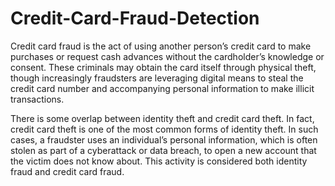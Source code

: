 # Credit-Card-Fraud-Detection
Credit card fraud is the act of using another person’s credit card to make purchases or request cash advances without the cardholder’s knowledge or consent. These criminals may obtain the card itself through physical theft, though increasingly fraudsters are leveraging digital means to steal the credit card number and accompanying personal information to make illicit transactions.

There is some overlap between identity theft and credit card theft. In fact, credit card theft is one of the most common forms of identity theft. In such cases, a fraudster uses an individual’s personal information, which is often stolen as part of a cyberattack or data breach, to open a new account that the victim does not know about. This activity is considered both identity fraud and credit card fraud.
